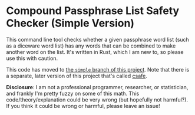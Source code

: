 # Compound Passphrase List Safety Checker (Simple Version)

This command line tool checks whether a given passphrase word list (such as a diceware word list) has any words that can be combined to make another word on the list. It's written in Rust, which I am new to, so please use this with caution.

This code has moved to [the `simple` branch of this project](https://github.com/sts10/compound-passphrase-list-safety-checker/tree/simple). Note that there is a separate, later version of this project that's called [csafe](https://github.com/sts10/csafe). 

**Disclosure**: I am not a professional programmer, researcher, or statistician, and frankly I'm pretty fuzzy on some of this math. This code/theory/explanation could be very wrong (but hopefully not harmful?). If you think it could be wrong or harmful, please leave an issue! 

